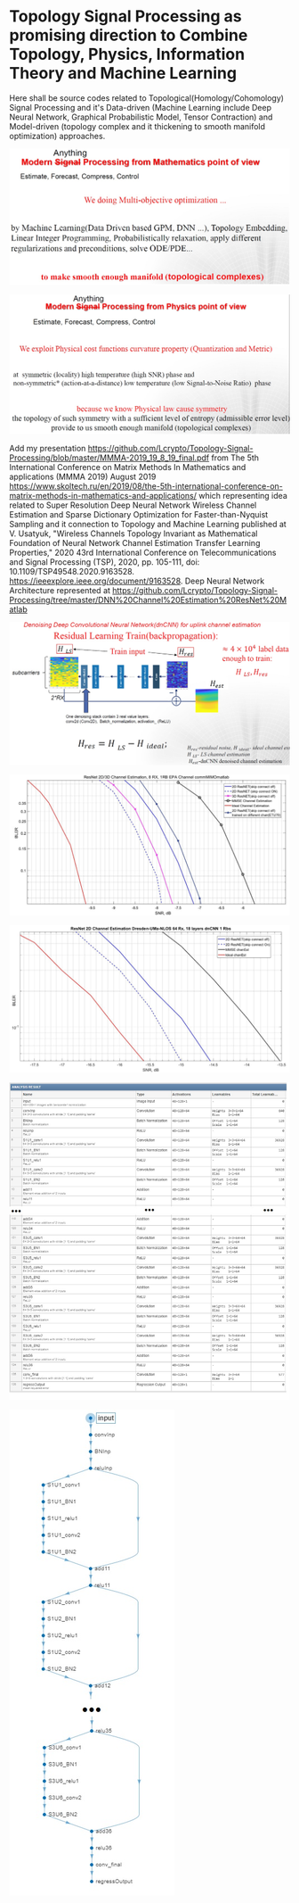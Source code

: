# Topology Signal Processing as promising direction to Combine Topology, Physics, Information Theory and Machine Learning
Here shall be source codes related to Topological(Homology/Cohomology) Signal Processing and it's Data-driven (Machine Learning include Deep Neural Network, Graphical Probabilistic Model, Tensor Contraction) and Model-driven (topology complex and it thickening to smooth manifold optimization) approaches.

![alt text](https://github.com/Lcrypto/Topology-Signal-Processing/blob/master/DNN%20Channel%20Estimation%20ResNet%20Matlab/1.jpg)
    
    
![alt text](https://github.com/Lcrypto/Topology-Signal-Processing/blob/master/DNN%20Channel%20Estimation%20ResNet%20Matlab/2.jpg)
   



Add my presentation https://github.com/Lcrypto/Topology-Signal-Processing/blob/master/MMMA-2019_19_8_19_final.pdf from The 5th International Conference on Matrix Methods In Mathematics and applications (MMMA 2019) August 2019 https://www.skoltech.ru/en/2019/08/the-5th-international-conference-on-matrix-methods-in-mathematics-and-applications/ which representing idea related to Super Resolution Deep Neural Network Wireless Channel Estimation and Sparse Dictionary Optimization for Faster-than-Nyquist Sampling and it connection to Topology and Machine Learning published at V. Usatyuk, "Wireless Channels Topology Invariant as Mathematical Foundation of Neural Network Channel Estimation Transfer Learning Properties," 2020 43rd International Conference on Telecommunications and Signal Processing (TSP), 2020, pp. 105-111, doi: 10.1109/TSP49548.2020.9163528. https://ieeexplore.ieee.org/document/9163528. Deep Neural Network Architecture represented at https://github.com/Lcrypto/Topology-Signal-Processing/tree/master/DNN%20Channel%20Estimation%20ResNet%20Matlab


![alt text](https://github.com/Lcrypto/Topology-Signal-Processing/blob/master/DNN%20Channel%20Estimation%20ResNet%20Matlab/0.jpg)






![alt text](https://github.com/Lcrypto/Topology-Signal-Processing/blob/master/DNN%20Channel%20Estimation%20ResNet%20Matlab/LTE.jpg)


![alt text](https://github.com/Lcrypto/Topology-Signal-Processing/blob/master/DNN%20Channel%20Estimation%20ResNet%20Matlab/Quadriga.jpg)
 
 
 

![alt text](https://github.com/Lcrypto/Topology-Signal-Processing/blob/master/DNN%20Channel%20Estimation%20ResNet%20Matlab/detail_layer.jpg)
 
 
 
![alt text](https://github.com/Lcrypto/Topology-Signal-Processing/blob/master/DNN%20Channel%20Estimation%20ResNet%20Matlab/ResNet_2D_with_skip_connection_18_blocks.jpg)
 
 
 
 <!---    later publish Gan(https://github.com/Lcrypto/Topology-Signal-Processing/blob/master/DNN%20Channel%20Estimation%20ResNet%20Matlab/3.jpg)  ---> 

  

  
      
   

   
   
   
  
  
 
 

